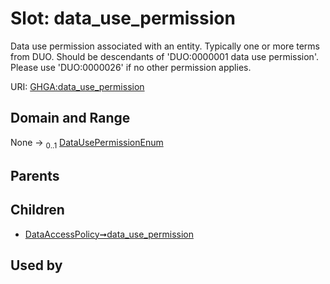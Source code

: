 
# Slot: data_use_permission


Data use permission associated with an entity. Typically one or more terms from DUO. Should be descendants of 'DUO:0000001 data use permission'.  Please use 'DUO:0000026' if no other permission applies.

URI: [GHGA:data_use_permission](https://w3id.org/GHGA/data_use_permission)


## Domain and Range

None &#8594;  <sub>0..1</sub> [DataUsePermissionEnum](DataUsePermissionEnum.md)

## Parents


## Children

 *  [DataAccessPolicy➞data_use_permission](DataAccessPolicy_data_use_permission.md)

## Used by

